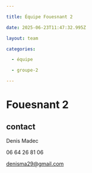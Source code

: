 ```yaml
---

title: Équipe Fouesnant 2

date: 2025-06-23T11:47:32.995Z

layout: team

categories:

  - équipe

  - groupe-2

---
```


# Fouesnant 2



## contact 

Denis Madec

06 64 26 81 06

denisma29@gmail.com

